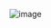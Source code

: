 ![image](https://github.com/davidkingroderos/design-patterns/assets/75028710/80259536-7be1-4638-9d0c-2ba8154aafab)
